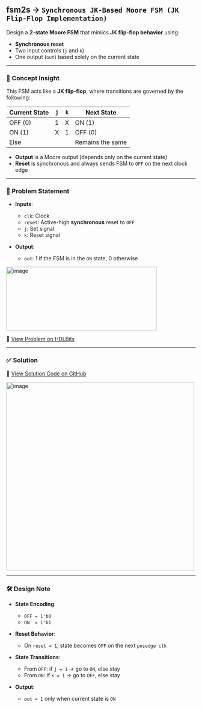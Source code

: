 ## fsm2s → `Synchronous JK-Based Moore FSM (JK Flip-Flop Implementation)`

Design a **2-state Moore FSM** that mimics **JK flip-flop behavior** using:

- **Synchronous reset**
- Two input controls (`j` and `k`)
- One output (`out`) based solely on the current state

---

### 🧠 Concept Insight

This FSM acts like a **JK flip-flop**, where transitions are governed by the following:

| Current State | `j` | `k` | Next State |
|---------------|-----|-----|------------|
| OFF (0)       |  1  |  X  | ON (1)     |
| ON (1)        |  X  |  1  | OFF (0)    |
| Else          |     |     | Remains the same |

- **Output** is a Moore output (depends only on the current state)
- **Reset** is synchronous and always sends FSM to `OFF` on the next clock edge

---

### 📘 Problem Statement

- **Inputs**:
  - `clk`: Clock
  - `reset`: Active-high **synchronous** reset to `OFF`
  - `j`: Set signal
  - `k`: Reset signal

- **Output**:
  - `out`: 1 if the FSM is in the `ON` state, 0 otherwise

<img width="400" height="169" alt="image" src="https://github.com/user-attachments/assets/d458a647-59e3-48f8-aedf-e00bf28f3d81" />

🔗 [View Problem on HDLBits](https://hdlbits.01xz.net/wiki/Fsm2s)

---

### ✅ Solution  
📄 [View Solution Code on GitHub](https://github.com/EswarAdithya011/HDLBits/blob/main/Problem%20Sets/7.%20Sequential%20Logic/fsm2s.v)

<img width="500" height="500" alt="image" src="https://github.com/user-attachments/assets/764f6599-8cd8-4417-974c-3a25c71fafed" />

---

### 🛠 Design Note

- **State Encoding**:
  - `OFF = 1'b0`
  - `ON  = 1'b1`

- **Reset Behavior**:
  - On `reset = 1`, state becomes `OFF` on the next `posedge clk`

- **State Transitions**:
  - From `OFF`: if `j = 1` → go to `ON`, else stay
  - From `ON`: if `k = 1` → go to `OFF`, else stay

- **Output**:
  - `out = 1` only when current state is `ON`
